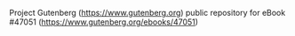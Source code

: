 Project Gutenberg (https://www.gutenberg.org) public repository for
eBook #47051 (https://www.gutenberg.org/ebooks/47051)
